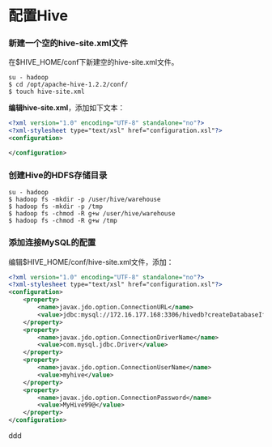 配置Hive
=================================================================================
### 新建一个空的hive-site.xml文件
在$HIVE_HOME/conf下新建空的hive-site.xml文件。
```shell
su - hadoop
$ cd /opt/apache-hive-1.2.2/conf/
$ touch hive-site.xml
```
**编辑hive-site.xml**，添加如下文本：
```xml
<?xml version="1.0" encoding="UTF-8" standalone="no"?>
<?xml-stylesheet type="text/xsl" href="configuration.xsl"?>
<configuration>

</configuration>
```

### 创建Hive的HDFS存储目录
```shell
su - hadoop
$ hadoop fs -mkdir -p /user/hive/warehouse  
$ hadoop fs -mkdir -p /tmp  
$ hadoop fs -chmod -R g+w /user/hive/warehouse  
$ hadoop fs -chmod -R g+w /tmp
```

### 添加连接MySQL的配置
编辑$HIVE_HOME/conf/hive-site.xml文件，添加：
```xml
<?xml version="1.0" encoding="UTF-8" standalone="no"?>
<?xml-stylesheet type="text/xsl" href="configuration.xsl"?>
<configuration>
    <property>
        <name>javax.jdo.option.ConnectionURL</name>
        <value>jdbc:mysql://172.16.177.168:3306/hivedb?createDatabaseIfNotExist=true&amp;characterEncoding=UTF-8&amp;useSSL=false</value>
    </property>
    <property>
        <name>javax.jdo.option.ConnectionDriverName</name>
        <value>com.mysql.jdbc.Driver</value>
    </property>
    <property>
        <name>javax.jdo.option.ConnectionUserName</name>
        <value>myhive</value>
    </property>
    <property>
        <name>javax.jdo.option.ConnectionPassword</name>
        <value>MyHive99@</value>
    </property>
</configuration>
```






































ddd
